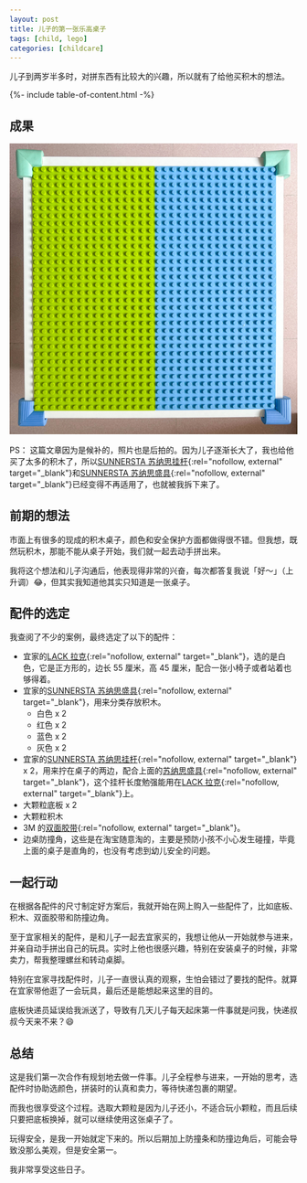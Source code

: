 ```yaml
---
layout: post
title: 儿子的第一张乐高桌子
tags: [child, lego]
categories: [childcare]
---
```


儿子到两岁半多时，对拼东西有比较大的兴趣，所以就有了给他买积木的想法。

<!--more-->

{%- include table-of-content.html -%}

## 成果

![logo desk](/assets/images/lego-desk/01.jpg)

PS： 这篇文章因为是候补的，照片也是后拍的。因为儿子逐渐长大了，我也给他买了太多的积木了，所以[SUNNERSTA 苏纳思挂杆][sunnersta hanging bar]{:rel="nofollow, external" target="_blank"}和[SUNNERSTA 苏纳思盛具][sunnersta containers]{:rel="nofollow, external" target="_blank"}已经变得不再适用了，也就被我拆下来了。

## 前期的想法

市面上有很多的现成的积木桌子，颜色和安全保护方面都做得很不错。但我想，既然玩积木，那能不能从桌子开始，我们就一起去动手拼出来。

我将这个想法和儿子沟通后，他表现得非常的兴奋，每次都答复我说「好～」（上升调）😂，但其实我知道他其实只知道是一张桌子。

## 配件的选定

我查阅了不少的案例，最终选定了以下的配件：

- 宜家的[LACK 拉克][lack]{:rel="nofollow, external" target="_blank"}，选的是白色，它是正方形的，边长 55 厘米，高 45 厘米，配合一张小椅子或者站着也够得着。
- 宜家的[SUNNERSTA 苏纳思盛具][sunnersta containers]{:rel="nofollow, external" target="_blank"}，用来分类存放积木。
  - 白色 x 2
  - 红色 x 2
  - 蓝色 x 2
  - 灰色 x 2
- 宜家的[SUNNERSTA 苏纳思挂杆][sunnersta hanging bar]{:rel="nofollow, external" target="_blank"} x 2，用来拧在桌子的两边，配合上面的[苏纳思盛具][sunnersta containers]{:rel="nofollow, external" target="_blank"}，这个挂杆长度勉强能用在[LACK 拉克][lack]{:rel="nofollow, external" target="_blank"}上。
- 大颗粒底板 x 2
- 大颗粒积木
- 3M 的[双面胶带][3m]{:rel="nofollow, external" target="_blank"}。
- 边桌防撞角，这些是在淘宝随意淘的，主要是预防小孩不小心发生碰撞，毕竟上面的桌子是直角的，也没有考虑到幼儿安全的问题。

## 一起行动

在根据各配件的尺寸制定好方案后，我就开始在网上购入一些配件了，比如底板、积木、双面胶带和防撞边角。

至于宜家相关的配件，是和儿子一起去宜家买的，我想让他从一开始就参与进来，并亲自动手拼出自己的玩具。实时上他也很感兴趣，特别在安装桌子的时候，非常卖力，帮我整理螺丝和转动桌脚。

特别在宜家寻找配件时，儿子一直很认真的观察，生怕会错过了要找的配件。就算在宜家带他逛了一会玩具，最后还是能想起来这里的目的。

底板快递员延误给我派送了，导致有几天儿子每天起床第一件事就是问我，快递叔叔今天来不来？😄

## 总结

这是我们第一次合作有规划地去做一件事。儿子全程参与进来，一开始的思考，选配件时协助选颜色，拼装时的认真和卖力，等待快递包裹的期望。

而我也很享受这个过程。选取大颗粒是因为儿子还小，不适合玩小颗粒，而且后续只要把底板换掉，就可以继续使用这张桌子了。

玩得安全，是我一开始就定下来的。所以后期加上防撞条和防撞边角后，可能会导致没那么美观，但是安全第一。

我非常享受这些日子。

[lack]: https://www.ikea.cn/cn/zh/p/lack-la-ke-bian-zhuo-bai-se-10449909/ "IKEA Lack Desk"
[sunnersta containers]: https://www.ikea.cn/cn/zh/catalog/products/30303736/ "IKEA Sunnersta Containers"
[sunnersta hanging bar]: https://www.ikea.cn/cn/zh/p/sunnersta-su-na-si-gua-gan-gou-rong-qi-bai-se-10455151/ "IKEA Sunnersta Hanging Bar"
[3m]: https://www.3m.com.cn/3M/zh_CN/p/d/b5005036159/ "3M Double-sided adhesive tape"
